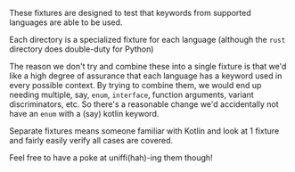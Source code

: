 These fixtures are designed to test that keywords from supported languages
are able to be used.

Each directory is a specialized fixture for each language (although the
`rust` directory does double-duty for Python)

The reason we don't try and combine these into a single fixture is that we'd
like a high degree of assurance that each language has a keyword used
in every possible context. By trying to combine them, we would end up needing
multiple, say, `enum`, `interface`, function arguments, variant discriminators,
etc. So there's a reasonable change we'd accidentally not have an `enum` with a
(say) kotlin keyword.

Separate fixtures means someone familiar with Kotlin and look at 1 fixture and
fairly easily verify all cases are covered.

Feel free to have a poke at uniffi(hah)-ing them though!
